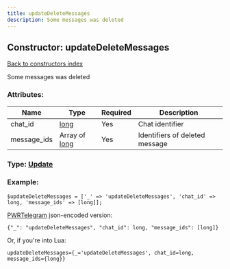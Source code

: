 ```yaml
---
title: updateDeleteMessages
description: Some messages was deleted
---
```

## Constructor: updateDeleteMessages  
[Back to constructors index](index.md)



Some messages was deleted

### Attributes:

| Name     |    Type       | Required | Description |
|----------|---------------|----------|-------------|
|chat\_id|[long](../types/long.md) | Yes|Chat identifier|
|message\_ids|Array of [long](../constructors/long.md) | Yes|Identifiers of deleted message|



### Type: [Update](../types/Update.md)


### Example:

```
$updateDeleteMessages = ['_' => 'updateDeleteMessages', 'chat_id' => long, 'message_ids' => [long]];
```  

[PWRTelegram](https://pwrtelegram.xyz) json-encoded version:

```
{"_": "updateDeleteMessages", "chat_id": long, "message_ids": [long]}
```


Or, if you're into Lua:  


```
updateDeleteMessages={_='updateDeleteMessages', chat_id=long, message_ids={long}}

```


